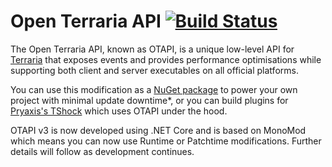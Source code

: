 # Open Terraria API [![Build Status](https://travis-ci.org/DeathCradle/Open-Terraria-API.svg?branch=MonoMod)](https://travis-ci.org/DeathCradle/Open-Terraria-API?branch=MonoMod)

The Open Terraria API, known as OTAPI, is a unique low-level API for [Terraria](https://terraria.org) that exposes events and provides performance optimisations while supporting both client and server executables on all official platforms.

You can use this modification as a [NuGet package](https://www.nuget.org/packages/OTAPI/) to power your own project with minimal update downtime*, or you can build plugins for [Pryaxis's TShock](https://github.com/Pryaxis/TShock) which uses OTAPI under the hood.

OTAPI v3 is now developed using .NET Core and is based on MonoMod which means you can now use Runtime or Patchtime modifications. Further details will follow as development continues.